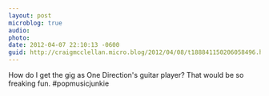 ```yaml
---
layout: post
microblog: true
audio: 
photo: 
date: 2012-04-07 22:10:13 -0600
guid: http://craigmcclellan.micro.blog/2012/04/08/t188841150206058496.html
---
```

How do I get the gig as One Direction's guitar player? That would be so freaking fun. #popmusicjunkie
